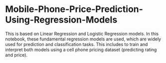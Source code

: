 # Mobile-Phone-Price-Prediction-Using-Regression-Models
This is based on Linear Regression and Logistic Regression models. In this notebook,  these fundamental regression models are used, which are widely used for prediction and classification tasks. This includes to train and interpret both models using a cell phone pricing dataset (predicting rating and price).
